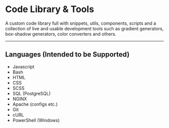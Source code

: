 # Code Library & Tools

A custom code library full with snippets, utils, components, scripts and a collection of live and usable development tools such as gradient generators, box-shadow generators, color converters and others.

---

## Languages (Intended to be Supported)

- Javascript
- Bash
- HTML
- CSS
- SCSS
- SQL (PostgreSQL)
- NGINX
- Apache (configs etc.)
- Git
- cURL
- PowerShell (Windows)
